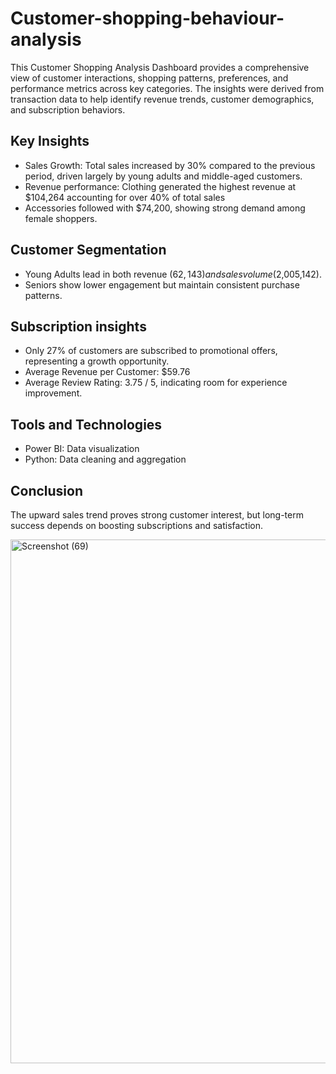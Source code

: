 # Customer-shopping-behaviour-analysis
This Customer Shopping Analysis Dashboard provides a comprehensive view of customer interactions, shopping patterns, preferences, and performance metrics across key categories. The insights were derived from transaction data to help identify revenue trends, customer demographics, and subscription behaviors.

## Key Insights
- Sales Growth: Total sales increased by 30% compared to the previous period, driven largely by young adults and middle-aged customers.
- Revenue performance: Clothing generated the highest revenue at $104,264 accounting for over 40% of total sales
- Accessories followed with $74,200, showing strong demand among female shoppers.

## Customer Segmentation
- Young Adults lead in both revenue ($62,143) and sales volume ($2,005,142).
- Seniors show lower engagement but maintain consistent purchase patterns.

## Subscription insights
- Only 27% of customers are subscribed to promotional offers, representing a growth opportunity.
- Average Revenue per Customer: $59.76
- Average Review Rating: 3.75 / 5, indicating room for experience improvement.

## Tools and Technologies
- Power BI: Data visualization
- Python: Data cleaning and aggregation

## Conclusion 
The upward sales trend proves strong customer interest, but long-term success depends on boosting subscriptions and satisfaction.

<img width="1494" height="838" alt="Screenshot (69)" src="https://github.com/user-attachments/assets/d2407d37-4f2b-4d4f-8eca-0b74349dcfbe" />
